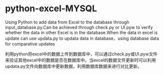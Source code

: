 # python-excel-MYSQL
Using Python to add data from Excel to the database through input_database.py.Can be achieved through check.py or UI.pyw to verify whether the data in other Excel is in the database.When the data in excel is update can use updata.py to updata data in database，using database data for comparative updates

利用python将excel中的数据上传到数据库中，可以通过check.py或UI.pyw文件来验证其他excel中的数据是否在数据库中。当excel的数据文件更新时可以利用updata.py文件向数据库中更新数据，利用数据库数据来进行对比更新。
